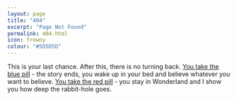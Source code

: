```yaml
---
layout: page
title: "404"
excerpt: "Page Not Found"
permalink: 404.html
icon: frowny
colour: "#5D5D5D"
---
```


This is your last chance. After this, there is no turning back. [You take the blue pill][1] - the story ends, you wake up in your bed and believe whatever you want to believe. [You take the red pill][2] - you stay in Wonderland and I show you how deep the rabbit-hole goes.

[1]: /
[2]: https://github.com/daviddarnes/darn.es/issues/new?title=Missing%20Page&body=I%20took%20the%20red%20pill%20and%20now%20I%27m%20here%2C%20I%20was%20looking%20for%20(insert%20page)%20but%20it%20wasn%27t%20there...%0A%0A...It%27s%20cold.&labels[]=content&labels[]=bug&assignee=daviddarnes "Remember that all I am offering is the truth. Nothing more."

